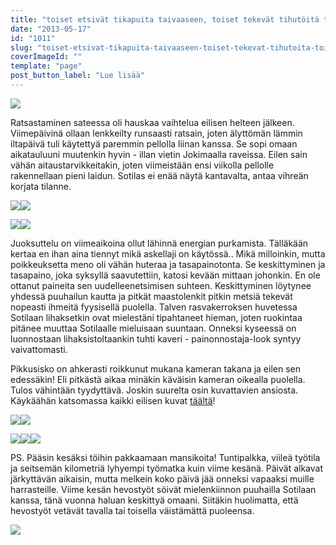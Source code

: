 ```yaml
---
title: "toiset etsivät tikapuita taivaaseen, toiset tekevät tihutöitä toisilleen."
date: "2013-05-17"
id: "1011"
slug: "toiset-etsivat-tikapuita-taivaaseen-toiset-tekevat-tihutoita-toisilleen"
coverImageId: ""
template: "page"
post_button_label: "Lue lisää"
---
```


[![](/images/16.5.0001.JPG)](http://1.bp.blogspot.com/-iB5a_w8twVI/UZY7Pzr7T0I/AAAAAAAAFws/53SqYLxfLJ4/s1600/16.5.0001.JPG)

  

Ratsastaminen sateessa oli hauskaa vaihtelua eilisen helteen jälkeen. Viimepäivinä ollaan lenkkeilty runsaasti ratsain, joten älyttömän lämmin iltapäivä tuli käytettyä paremmin pellolla liinan kanssa. Se sopi omaan aikatauluuni muutenkin hyvin - illan vietin Jokimaalla raveissa. Eilen sain vähän aitaustarvikkeitakin, joten viimeistään ensi viikolla pellolle rakennellaan pieni laidun. Sotilas ei enää näytä kantavalta, antaa vihreän korjata tilanne.

  

[![](/images/16.5.0003.JPG)](http://3.bp.blogspot.com/-aXs8GBANu2U/UZY7R6fkuBI/AAAAAAAAFw0/ExNTbkpx-Us/s1600/16.5.0003.JPG)[![](/images/16.5.png)](http://3.bp.blogspot.com/-R61UoTJWZkw/UZY7qmqZOcI/AAAAAAAAFyE/sinSmrLC8Hc/s1600/16.5.png)

  

[![](/images/16.5.0007.JPG)](http://1.bp.blogspot.com/-eMWOPI8pTV8/UZY7ZLfsoTI/AAAAAAAAFxE/Sz0GIGihxP0/s1600/16.5.0007.JPG)[![](/images/16.5.0008.JPG)](http://4.bp.blogspot.com/-qj-4LsUAUHI/UZY7a4CrGII/AAAAAAAAFxM/uyKmDKqTtbM/s1600/16.5.0008.JPG)

  

Juoksuttelu on viimeaikoina ollut lähinnä energian purkamista. Tälläkään kertaa en ihan aina tiennyt mikä askellaji on käytössä.. Mikä milloinkin, mutta poikkeuksetta meno oli vähän huteraa ja tasapainotonta. Se keskittyminen ja tasapaino, joka syksyllä saavutettiin, katosi kevään mittaan johonkin. En ole ottanut paineita sen uudelleenetsimisen suhteen. Keskittyminen löytynee yhdessä puuhailun kautta ja pitkät maastolenkit pitkin metsiä tekevät nopeasti ihmeitä fyysisellä puolella. Talven rasvakerroksen huvetessa Sotilaan lihaksetkin ovat mielestäni tipahtaneet hieman, joten ruokintaa pitänee muuttaa Sotilaalle mieluisaan suuntaan. Onneksi kyseessä on luonnostaan lihaksistoltaankin tuhti kaveri - painonnostaja-look syntyy vaivattomasti.

  

Pikkusisko on ahkerasti roikkunut mukana kameran takana ja eilen sen edessäkin! Eli pitkästä aikaa minäkin käväisin kameran oikealla puolella. Tulos vähintään tyydyttävä. Joskin suurelta osin kuvattavien ansiosta. Käykäähän katsomassa kaikki eilisen kuvat [täältä](http://maisaw.otukset.fi/kuvat/2013/Unknown+Soldier/16.5./)!

  

[![](/images/16.5.0013.JPG)](http://1.bp.blogspot.com/-9lFxNqvSPzk/UZY7iwR42zI/AAAAAAAAFxs/WMqBSZ4m_oo/s1600/16.5.0013.JPG)[![](/images/16.5.0014.JPG)](http://1.bp.blogspot.com/-oqxCmkdifCU/UZY8Se2qPHI/AAAAAAAAFyM/M_pVIxdZ5mY/s1600/16.5.0014.JPG)

  

[![](/images/16.5.0015.JPG)](http://4.bp.blogspot.com/-N98A1Sy_5M8/UZY7kwo4XkI/AAAAAAAAFx0/weN4NuARoo4/s1600/16.5.0015.JPG)[![](/images/16.5.0010.JPG)](http://2.bp.blogspot.com/-WjDgzyPMZdg/UZY7ewNezzI/AAAAAAAAFxc/3Am6zJboutc/s1600/16.5.0010.JPG)[![](/images/16.5.0011.JPG)](http://2.bp.blogspot.com/-cop4APGZaYo/UZY9nze9tcI/AAAAAAAAFyg/5ymyfzykz8E/s1600/16.5.0011.JPG)

  

PS. Pääsin kesäksi töihin pakkaamaan mansikoita! Tuntipalkka, viileä työtila ja seitsemän kilometriä lyhyempi työmatka kuin viime kesänä. Päivät alkavat järkyttävän aikaisin, mutta melkein koko päivä jää onneksi vapaaksi muille harrasteille. Viime kesän hevostyöt söivät mielenkiinnon puuhailla Sotilaan kanssa, tänä vuonna haluan keskittyä omaani. Siitäkin huolimatta, että hevostyöt vetävät tavalla tai toisella väistämättä puoleensa.

  

  

[![](/images/ak.png)](http://1.bp.blogspot.com/-CKo1u3sSyy0/UZY9Una1qWI/AAAAAAAAFyY/gJWRwtUEWQE/s1600/ak.png)
